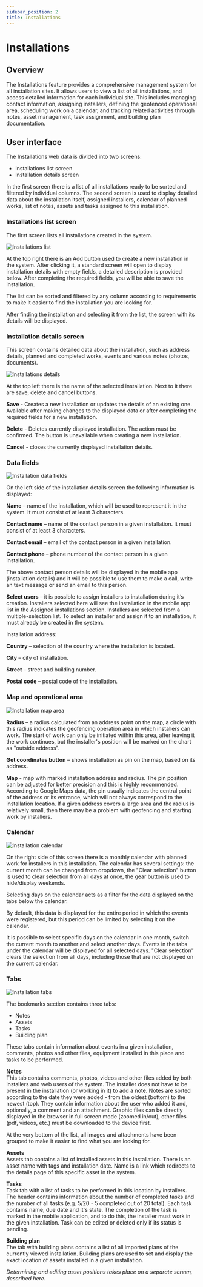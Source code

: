 ```yaml
---
sidebar_position: 2
title: Installations
---
```


# Installations

## Overview

The Installations feature provides a comprehensive management system for all installation sites. It allows users to view a list of all installations, and access detailed information for each individual site.  This includes managing contact information, assigning installers, defining the geofenced operational area, scheduling work on a calendar, and tracking related activities through notes, asset management, task assignment, and building plan documentation.

## User interface

The Installations web data is divided into two screens:

- Installations list screen
- Installation details screen

In the first screen there is a list of all installations ready to be sorted and filtered by individual columns. 
The second screen is used to display detailed data about the installation itself, assigned installers, calendar of planned works, list of notes, assets and tasks assigned to this installation.


### Installations list screen

The first screen lists all installations created in the system.

![Installations list](./img/installation-list_2.png)

At the top right there is an Add button used to create a new installation in the system. After clicking it, a standard screen will open to display installation details with empty fields, a detailed description is provided below. After completing the required fields, you will be able to save the installation.

The list can be sorted and filtered by any column according to requirements to make it easier to find the installation you are looking for.

After finding the installation and selecting it from the list, the screen with its details will be displayed.


### Installation details screen

This screen contains detailed data about the installation, such as address details, planned and completed works, events and various notes (photos, documents).

![Installations details](./img/installation-details_3.png)

At the top left there is the name of the selected installation. Next to it there are save, delete and cancel buttons.

**Save** - Creates a new installation or updates the details of an existing one. Available after making changes to the displayed data or after completing the required fields for a new installation. 

**Delete** - Deletes currently displayed installation. The action must be confirmed. The button is unavailable when creating a new installation.

**Cancel** - closes the currently displayed installation details.

### Data fields

![Installation data fields](./img/installation-data-fields.png)

On the left side of the installation details screen the following information is displayed:

**Name** – name of the installation, which will be used to represent it in the system. It must consist of at least 3 characters.

**Contact name** – name of the contact person in a given installation. It must consist of at least 3 characters.

**Contact email** – email of the contact person in a given installation.

**Contact phone** – phone number of the contact person in a given installation.

The above contact person details will be displayed in the mobile app (installation details) and it will be possible to use them to make a call, write an text message or send an email to this person.

**Select users** – it is possible to assign installers to installation during it’s creation. Installers selected here will see the installation in the mobile app list in the Assigned installations section. Installers are selected from a multiple-selection list. To select an installer and assign it to an installation, it must already be created in the system.

Installation address:

**Country** – selection of the country where the installation is located.

**City** – city of installation.

**Street** – street and building number.

**Postal code** – postal code of the installation.


### Map and operational area

![Installation map area](./img/installation-map-area.png)

**Radius** – a radius calculated from an address point on the map, a circle with this radius indicates the geofencing operation area in which installers can work. The start of work can only be initiated within this area, after leaving it the work continues, but the installer's position will be marked on the chart as "outside address".

**Get coordinates button** – shows installation as pin on the map, based on its address. 

**Map** - map with marked installation address and radius. The pin position can be adjusted for better precision and this is highly recommended.
According to Google Maps data, the pin usually indicates the central point of the address or its entrance, which will not always correspond to the installation location. If a given address covers a large area and the radius is relatively small, then there may be a problem with geofencing and starting work by installers.


### Calendar

![Installation calendar](./img/installation-calendar.png)

On the right side of this screen there is a monthly calendar with planned work for installers in this installation. 
The calendar has several settings: the current month can be changed from dropdown, the "Clear selection" button is used to clear selection from all days at once, the gear button is used to hide/display weekends.

Selecting days on the calendar acts as a filter for the data displayed on the tabs below the calendar.

By default, this data is displayed for the entire period in which the events were registered, but this period can be limited by selecting it on the calendar.

It is possible to select specific days on the calendar in one month, switch the current month to another and select another days. Events in the tabs under the calendar will be displayed for all selected days. "Clear selection" clears the selection from all days, including those that are not displayed on the current calendar.

### Tabs

![Installation tabs](./img/installation-tabs2.png)

The bookmarks section contains three tabs:

- Notes
- Assets
- Tasks
- Building plan

These tabs contain information about events in a given installation, comments, photos and other files, equipment installed in this place and tasks to be performed.

**Notes**<br />
This tab contains comments, photos, videos and other files added by both installers and web users of the system. The installer does not have to be present in the installation (or working in it) to add a note.
Notes are sorted according to the date they were added - from the oldest (bottom) to the newest (top). They contain information about the user who added it and, optionally, a comment and an attachment. Graphic files can be directly displayed in the browser in full screen mode (zoomed in/out), other files (pdf, videos, etc.) must be downloaded to the device first.

At the very bottom of the list, all images and attachments have been grouped to make it easier to find what you are looking for.

**Assets**<br />
Assets tab contains a list of installed assets in this installation. There is an asset name with tags and installation date. Name is a link which redirects to the details page of this specific asset in the system.

**Tasks**<br />
Task tab with a list of tasks to be performed in this location by installers. The header contains information about the number of completed tasks and the number of all tasks (e.g. 5/20 - 5 completed out of 20 total). Each task contains name, due date and it's state. The completion of the task is marked in the mobile application, and to do this, the installer must work in the given installation. Task can be edited or deleted only if its status is pending. 

**Building plan**<br />
The tab with building plans contains a list of all imported plans of the currently viewed installation. Building plans are used to set and display the exact location of assets installed in a given installation. 

_Determining and editing asset positions takes place on a separate screen, described here._
